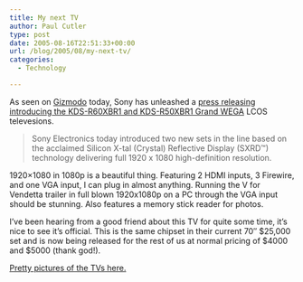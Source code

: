 ```yaml
---
title: My next TV
author: Paul Cutler
type: post
date: 2005-08-16T22:51:33+00:00
url: /blog/2005/08/my-next-tv/
categories:
  - Technology

---
```

As seen on [Gizmodo][1] today, Sony has unleashed a [press releasing introducing the KDS-R60XBR1 and KDS-R50XBR1 Grand WEGA][2] LCOS televesions.

> Sony Electronics today introduced two new sets in the line based on the acclaimed Silicon X-tal (Crystal) Reflective Display (SXRD™) technology delivering full 1920 x 1080 high-definition resolution.

1920&#215;1080 in 1080p is a beautiful thing. Featuring 2 HDMI inputs, 3 Firewire, and one VGA input, I can plug in almost anything. Running the V for Vendetta trailer in full blown 1920x1080p on a PC through the VGA input should be stunning. Also features a memory stick reader for photos.

I&#8217;ve been hearing from a good friend about this TV for quite some time, it&#8217;s nice to see it&#8217;s official. This is the same chipset in their current 70&#8243; $25,000 set and is now being released for the rest of us at normal pricing of $4000 and $5000 (thank god!).

[Pretty pictures of the TVs here.][3]

 [1]: http://www.gizmodo.com/gadgets/home/grand-wega-60-inches-for-5000-117655.php
 [2]: http://news.sel.sony.com/pressrelease/6049
 [3]: http://news.sel.sony.com/digitalimages/photo?photo_id=178841